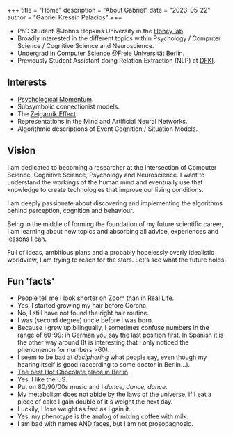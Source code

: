 +++
title = "Home"
description = "About Gabriel"
date = "2023-05-22"
author = "Gabriel Kressin Palacios"
+++

- PhD Student @Johns Hopkins University in the [Honey lab](https://www.honeylab.org).
- Broadly interested in the different topics within Psychology / Computer Science / Cognitive Science and Neuroscience.
- Undergrad in Computer Science [@Freie Universität Berlin](https://www.mi.fu-berlin.de/en/inf/index.html).
- Previously Student Assistant doing Relation Extraction (NLP) at [DFKI](https://www.dfki.de/en/web).

## Interests

- [Psychological Momentum](https://www.honeylab.org/wp-content/uploads/honey_mahabal_bellana_currdirpsychsci_2023.pdf).
- Subsymbolic connectionist models.
- The [Zeigarnik Effect](https://codeblab.com/wp-content/uploads/2009/12/On-Finished-and-Unfinished-Tasks.pdf).
- Representations in the Mind and Artificial Neural Networks.
- Algorithmic descriptions of Event Cognition / Situation Models.

## Vision

I am dedicated to becoming a researcher at the intersection of Computer Science, Cognitive Science, Psychology and Neuroscience. I want to understand the workings of the human mind and eventually use that knowledge
to create technologies that improve our living conditions.

I am deeply passionate about discovering and implementing the algorithms behind perception, cognition and behaviour.

Being in the middle of forming the foundation of my future scientific career, I am
learning about new topics and absorbing all advice, experiences and lessons I can.

Full of ideas, ambitious plans and a probably hopelessly overly idealistic worldview, I am trying to reach for the stars.
Let's see what the future holds.

## Fun 'facts'

- People tell me I look shorter on Zoom than in Real Life.
- Yes, I started growing my hair before Corona.
- No, I still have not found the right hair routine.
- I was (second degree) uncle before I was born.
- Because I grew up bilingually, I sometimes confuse numbers in the range of
  60-99: in German you say the last position first. In Spanish it is the other way
  around (It is interesting that I only noticed the phenomenon for numbers >60).
- I seem to be bad at _deciphering_ what people say, even though my
  hearing itself is good (according to some doctor in Berlin...).
- [The best Hot Chocolate place in Berlin](https://www.berliner-kaffeeroesterei.de/).
- Yes, I like the US.
- Put on 80/90/00s music and I _dance, dance, dance_.
- My metabolism does not abide by the laws of the universe, if I eat a piece of
  cake I gain double of it's weight the next day.
- Luckily, I lose weight as fast as I gain it.
- Yes, my phenotype is the analog of mixing coffee with milk.
- I am bad with names AND faces, but I am not prosopagnosic.
